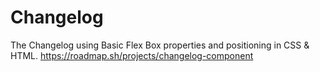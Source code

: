# Changelog
The Changelog using Basic Flex Box properties and positioning in CSS &amp; HTML.
https://roadmap.sh/projects/changelog-component 
